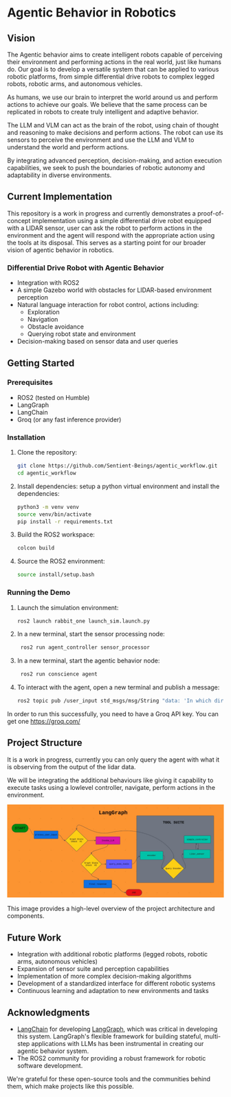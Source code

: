# Agentic Behavior in Robotics

## Vision

The Agentic behavior aims to create intelligent robots capable of perceiving their environment and performing actions in the real world, just like humans do. Our goal is to develop a versatile system that can be applied to various robotic platforms, from simple differential drive robots to complex legged robots, robotic arms, and autonomous vehicles.

As humans, we use our brain to interpret the world around us and perform actions to achieve our goals. We believe that the same process can be replicated in robots to create truly intelligent and adaptive behavior.

The LLM and VLM can act as the brain of the robot, using chain of thought and reasoning to make decisions and perform actions. The robot can use its sensors to perceive the environment and use the LLM and VLM to understand the world and perform actions.

By integrating advanced perception, decision-making, and action execution capabilities, we seek to push the boundaries of robotic autonomy and adaptability in diverse environments.

## Current Implementation

This repository is a work in progress and currently demonstrates a proof-of-concept implementation using a simple differential drive robot equipped with a LIDAR sensor, user can ask the robot to perform actions in the environment and the agent will respond with the appropriate action using the tools at its disposal. This serves as a starting point for our broader vision of agentic behavior in robotics.

### Differential Drive Robot with Agentic Behavior

- Integration with ROS2
- A simple Gazebo world with obstacles for LIDAR-based environment perception
- Natural language interaction for robot control, actions including:
  - Exploration
  - Navigation
  - Obstacle avoidance
  - Querying robot state and environment
- Decision-making based on sensor data and user queries

## Getting Started

### Prerequisites

- ROS2 (tested on Humble)
- LangGraph
- LangChain
- Groq (or any fast inference provider)

### Installation

1. Clone the repository:
   ```bash
   git clone https://github.com/Sentient-Beings/agentic_workflow.git
   cd agentic_workflow
   ```

2. Install dependencies:
    setup a python virtual environment and install the dependencies:
   ```bash
   python3 -m venv venv
   source venv/bin/activate
   pip install -r requirements.txt
   ```

3. Build the ROS2 workspace:
   ```bash
   colcon build 
   ```

4. Source the ROS2 environment:
   ```bash
   source install/setup.bash
   ```

### Running the Demo

1. Launch the simulation environment:
   ```bash
   ros2 launch rabbit_one launch_sim.launch.py  
   ```

2. In a new terminal, start the sensor processing node:
   ```bash
    ros2 run agent_controller sensor_processor
   ```

3. In a new terminal, start the agentic behavior node:
   ```bash
    ros2 run conscience agent
   ```

4. To interact with the agent, open a new terminal and publish a message:
   ```bash
   ros2 topic pub /user_input std_msgs/msg/String "data: 'In which directions do we have an obstacle and at what distance ?'" -1
   ```

In order to run this successfully, you need to have a Groq API key. You can get one https://groq.com/

## Project Structure

It is a work in progress, currently you can only query the agent with what it is observing from the output of the lidar data. 

We will be integrating the additional behaviours like giving it capability to execute tasks using a lowlevel controller, navigate, perform actions in the environment. 

![Project Structure](./graph.jpeg)

This image provides a high-level overview of the project architecture and components.


## Future Work

- Integration with additional robotic platforms (legged robots, robotic arms, autonomous vehicles)
- Expansion of sensor suite and perception capabilities
- Implementation of more complex decision-making algorithms
- Development of a standardized interface for different robotic systems
- Continuous learning and adaptation to new environments and tasks   

## Acknowledgments

- [LangChain](https://www.langchain.com/) for developing [LangGraph](https://langchain-ai.github.io/langgraph/), which was critical in developing this system. LangGraph's flexible framework for building stateful, multi-step applications with LLMs has been instrumental in creating our agentic behavior system.
- The ROS2 community for providing a robust framework for robotic software development.

We're grateful for these open-source tools and the communities behind them, which make projects like this possible.